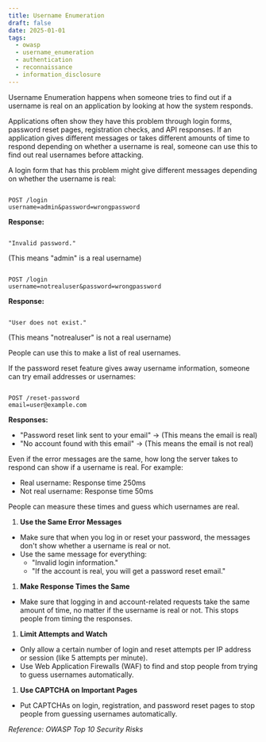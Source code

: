 ```yaml
---
title: Username Enumeration
draft: false
date: 2025-01-01
tags:
  - owasp
  - username_enumeration
  - authentication
  - reconnaissance
  - information_disclosure
---
```


Username Enumeration happens when someone tries to find out if a username is real on an application by looking at how the system responds.

Applications often show they have this problem through login forms, password reset pages, registration checks, and API responses. If an application gives different messages or takes different amounts of time to respond depending on whether a username is real, someone can use this to find out real usernames before attacking.

A login form that has this problem might give different messages depending on whether the username is real:

```

POST /login
username=admin&password=wrongpassword

```

**Response:**

```

"Invalid password."

```

(This means "admin" is a real username)

```

POST /login
username=notrealuser&password=wrongpassword

```

**Response:**

```

"User does not exist."

```

(This means "notrealuser" is not a real username)

People can use this to make a list of real usernames.

If the password reset feature gives away username information, someone can try email addresses or usernames:

```

POST /reset-password
email=user@example.com

```

**Responses:**

- "Password reset link sent to your email" → (This means the email is real)
- "No account found with this email" → (This means the email is not real)

Even if the error messages are the same, how long the server takes to respond can show if a username is real. For example:

- Real username: Response time 250ms
- Not real username: Response time 50ms

People can measure these times and guess which usernames are real.

1. **Use the Same Error Messages**
- Make sure that when you log in or reset your password, the messages don't show whether a username is real or not.
- Use the same message for everything:
    - "Invalid login information."
    - "If the account is real, you will get a password reset email."
1. **Make Response Times the Same**
- Make sure that logging in and account-related requests take the same amount of time, no matter if the username is real or not. This stops people from timing the responses.
1. **Limit Attempts and Watch**
- Only allow a certain number of login and reset attempts per IP address or session (like 5 attempts per minute).
- Use Web Application Firewalls (WAF) to find and stop people from trying to guess usernames automatically.
1. **Use CAPTCHA on Important Pages**
- Put CAPTCHAs on login, registration, and password reset pages to stop people from guessing usernames automatically.

*Reference: OWASP Top 10 Security Risks*
